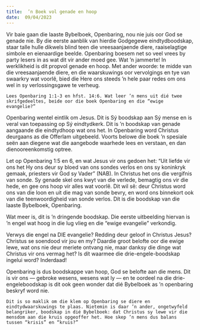 ```yaml
---
title:  ’n Boek vol genade en hoop
date:  09/04/2023
---
```


Vir baie gaan die laaste Bybelboek, Openbaring, nou nie juis oor God se genade nie. By die eerste aanblik van hierdie Godgegewe eindtydboodskap, staar talle hulle dikwels blind teen die vreesaanjaende diere, raaiselagtige simbole en eienaardige beelde. Openbaring boesem net so veel vrees by party lesers in as wat dit vir ander moed gee. Wat ’n jammerte! In werklikheid is dit propvol genade en hoop. Met ander woorde: te midde van die vreesaanjaende diere, en die waarskuwings oor vervolgings en tye van swaarkry wat voorlê, bied die Here ons steeds ’n hele paar redes om ons wel in sy verlossingsgawe te verheug.

`Lees Openbaring 1:1-3 en hfst. 14:6. Wat leer ’n mens uit dié twee skrifgedeeltes, beide oor die boek Openbaring en die “ewige evangelie?”`

Openbaring wentel eintlik om Jesus. Dit is Sý boodskap aan Sý mense en is veral van toepassing op Sý eindtydkerk. Dit is ’n boodskap van genade aangaande die eindtydhoop wat ons het. In Openbaring word Christus deurgaans as die Offerlam uitgebeeld. Voorts belowe die boek ’n spesiale seën aan diegene wat die aangebode waarhede lees en verstaan, en dan dienooreenkomstig optree.

Let op Openbaring 1:5 en 6, en wat Jesus vir ons gedoen het: “Uit liefde vir ons het Hy ons deur sy bloed van ons sondes verlos en ons sy koninkryk gemaak, priesters vir God sy Vader” (NAB). In Christus het ons die vergifnis van sonde. Sy genade skel ons kwyt van die verlede, bemagtig ons vir die hede, en gee ons hoop vir alles wat voorlê. Dit wil sê: deur Christus word ons van die loon en uit die mag van sonde bevry, en word ons binnekort ook van die teenwoordigheid van sonde verlos. Dít is die boodskap van die laaste Bybelboek, Openbaring.

Wat meer is, dit is ’n dringende boodskap. Die eerste uitbeelding hiervan is ’n engel wat hoog in die lug vlieg en die “ewige evangelie” verkondig.

Verwys die engel na DIE evangelie? Redding deur geloof in Christus Jesus? Christus se soendood vir jou en my? Daardie groot belofte oor die ewige lewe, wat ons nie deur meriete ontvang nie, maar danksy die dinge wat Christus vir ons vermag het? Is dít waarmee die drie-engele-boodskap ingelui word? Inderdaad!

Openbaring is dus boodskappe van hoop, God se belofte aan die mens. Dit is vir ons — gebroke wesens, wesens wat ly — en te oordeel na die drie-engeleboodskap is dit ook geen wonder dat dié Bybelboek as ’n openbaring beskryf word nie.

`Dit is so maklik om die klem op Openbaring se diere en eindtydwaarskuwings te plaas. Nietemin is daar ’n ander, ongetwyfeld belangriker, boodskap in dié Bybelboek: dat Christus sy lewe vir die mensdom aan die kruis opgeoffer het. Hoe skep ’n mens dus balans tussen “krisis” en “kruis?”`